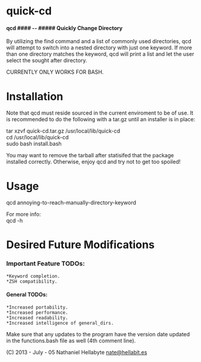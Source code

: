 quick-cd
========

#### qcd #### -- ##### Quickly Change Directory #####

By utilizing the find command and a list of commonly used directories,
qcd will attempt to switch into a nested directory with just one keyword.
If more than one directory matches the keyword, qcd will print a list and let the
user select the sought after directory. 

CURRENTLY ONLY WORKS FOR BASH.

Installation
============

Note that qcd must reside sourced in the current enviroment to be of use.
It is recommended to do the following with a tar.gz until an installer is in place:

tar xzvf quick-cd.tar.gz /usr/local/lib/quick-cd  
cd /usr/local/lib/quick-cd  
sudo bash install.bash  

You may want to remove the tarball after statisifed that the package installed correctly.
Otherwise, enjoy qcd and try not to get too spoiled!
    
Usage
=====

qcd annoying-to-reach-manually-directory-keyword

For more info:  
    qcd -h

Desired Future Modifications
============================
### Important Feature TODOs: ###
    *Keyword completion.
    *ZSH compatibility.


#### General TODOs: ####
    *Increased portability. 
    *Increased performance.
    *Increased readability.
    *Increased intelligence of general_dirs.

Make sure that any updates to the program have the version date updated in the functions.bash
file as well (4th comment line).

(C) 2013 - July - 05 Nathaniel Hellabyte nate@hellabit.es
